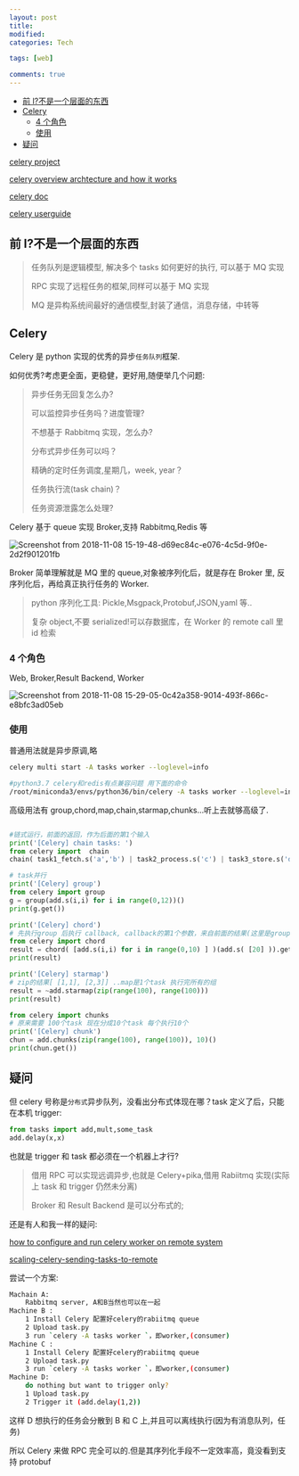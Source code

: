 ```yaml
---
layout: post
title:
modified:
categories: Tech

tags: [web]

comments: true
---
```


<!-- TOC -->

- [前 l?不是一个层面的东西](#前-l不是一个层面的东西)
- [Celery](#Celery)
  - [4 个角色](#4-个角色)
  - [使用](#使用)
- [疑问](#疑问)

<!-- /TOC -->

[celery project](http://www.celeryproject.org/)

[celery overview archtecture and how it works](https://www.vinta.com.br/blog/2017/celery-overview-archtecture-and-how-it-works/)

[celery doc](http://docs.celeryproject.org/en/latest/index.html)

[celery userguide](http://docs.celeryproject.org/en/latest/userguide/index.html)

## 前 l?不是一个层面的东西

> 任务队列是逻辑模型, 解决多个 tasks 如何更好的执行, 可以基于 MQ 实现
>
> RPC 实现了远程任务的框架,同样可以基于 MQ 实现
>
> MQ 是异构系统间最好的通信模型,封装了通信，消息存储，中转等

## Celery

Celery 是 python 实现的优秀的异步`任务队列`框架.

如何优秀?考虑更全面，更稳健，更好用,随便举几个问题:

> 异步任务无回复怎么办?
>
> 可以监控异步任务吗？进度管理?
>
> 不想基于 Rabbitmq 实现，怎么办?
>
> 分布式异步任务可以吗？
>
> 精确的定时任务调度,星期几，week, year？
>
> 任务执行流(task chain)？
>
> 任务资源泄露怎么处理?

Celery 基于 queue 实现 Broker,支持 Rabbitmq,Redis 等

![Screenshot from 2018-11-08 15-19-48-d69ec84c-e076-4c5d-9f0e-2d2f901201fb](https://images-1257933000.cos.ap-chengdu.myqcloud.com/Screenshot%20from%202018-11-08%2015-19-48-d69ec84c-e076-4c5d-9f0e-2d2f901201fb.png)

Broker 简单理解就是 MQ 里的 queue,对象被序列化后，就是存在 Broker 里, 反序列化后，再给真正执行任务的 Worker.

> python 序列化工具: Pickle,Msgpack,Protobuf,JSON,yaml 等..
>
> 复杂 object,不要 serialized!可以存数据库，在 Worker 的 remote call 里 id 检索

### 4 个角色

Web, Broker,Result Backend, Worker

![Screenshot from 2018-11-08 15-29-05-0c42a358-9014-493f-866c-e8bfc3ad05eb](https://images-1257933000.cos.ap-chengdu.myqcloud.com/Screenshot%20from%202018-11-08%2015-29-05-0c42a358-9014-493f-866c-e8bfc3ad05eb.png)

### 使用

普通用法就是异步原调,略

```sh
celery multi start -A tasks worker --loglevel=info

#python3.7 celery和redis有点兼容问题 用下面的命令
/root/miniconda3/envs/python36/bin/celery -A tasks worker --loglevel=info
```

高级用法有 group,chord,map,chain,starmap,chunks...听上去就够高级了.

```py

#链式运行，前面的返回，作为后面的第1个输入
print('[Celery] chain tasks: ')
from celery import  chain
chain( task1_fetch.s('a','b') | task2_process.s('c') | task3_store.s('d'))().get()

# task并行
print('[Celery] group')
from celery import group
g = group(add.s(i,i) for i in range(0,12))()
print(g.get())

print('[Celery] chord')
# 先执行group 后执行 callback, callback的第1个参数，来自前面的结果(这里是group)
from celery import chord
result = chord( [add.s(i,i) for i in range(0,10) ] )(add.s( [20] )).get()
print(result)

print('[Celery] starmap')
# zip的结果[ [1,1], [2,3]] ..map是1个task 执行完所有的组
result = ~add.starmap(zip(range(100), range(100)))
print(result)

from celery import chunks
# 原来需要 100个task 现在分成10个task 每个执行10个
print('[Celery] chunk')
chun = add.chunks(zip(range(100), range(100)), 10)()
print(chun.get())
```

## 疑问

但 celery 号称是`分布式`异步队列，没看出分布式体现在哪？task 定义了后，只能在本机 trigger:

```py
from tasks import add,mult,some_task
add.delay(x,x)
```

也就是 trigger 和 task 都必须在一个机器上才行?

> 借用 RPC 可以实现远调异步,也就是 Celery+pika,借用 Rabiitmq 实现(实际上 task 和 trigger 仍然未分离)
>
> Broker 和 Result Backend 是可以分布式的;

还是有人和我一样的疑问:

[how to configure and run celery worker on remote system](https://stackoverflow.com/questions/26986746/how-to-configure-and-run-celery-worker-on-remote-system)

[scaling-celery-sending-tasks-to-remote](https://avilpage.com/2014/11/scaling-celery-sending-tasks-to-remote.html)

尝试一个方案:

```sh
Machain A:
    Rabbitmq server, A和B当然也可以在一起
Machine B :
    1 Install Celery 配置好celery的rabiitmq queue
    2 Upload task.py
    3 run `celery -A tasks worker `，即worker,(consumer)
Machine C :
    1 Install Celery 配置好celery的rabiitmq queue
    2 Upload task.py
    3 run `celery -A tasks worker `，即worker,(consumer)
Machine D:
    do nothing but want to trigger only?
    1 Upload task.py
    2 Trigger it (add.delay(1,2))
```

这样 D 想执行的任务会分散到 B 和 C 上,并且可以离线执行(因为有消息队列，任务)

所以 Celery 来做 RPC 完全可以的.但是其序列化手段不一定效率高，竟没看到支持 protobuf
